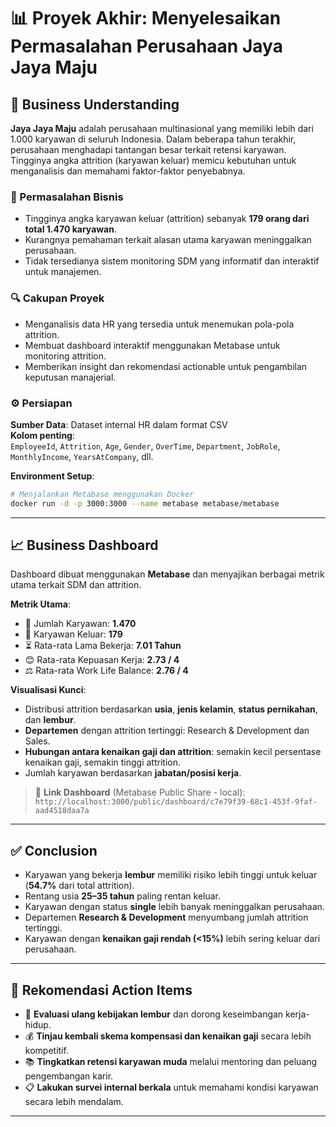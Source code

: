 
# 📊 Proyek Akhir: Menyelesaikan Permasalahan Perusahaan Jaya Jaya Maju

## 🧠 Business Understanding

**Jaya Jaya Maju** adalah perusahaan multinasional yang memiliki lebih dari 1.000 karyawan di seluruh Indonesia. Dalam beberapa tahun terakhir, perusahaan menghadapi tantangan besar terkait retensi karyawan. Tingginya angka attrition (karyawan keluar) memicu kebutuhan untuk menganalisis dan memahami faktor-faktor penyebabnya.

### 🎯 Permasalahan Bisnis

- Tingginya angka karyawan keluar (attrition) sebanyak **179 orang dari total 1.470 karyawan**.
- Kurangnya pemahaman terkait alasan utama karyawan meninggalkan perusahaan.
- Tidak tersedianya sistem monitoring SDM yang informatif dan interaktif untuk manajemen.

### 🔍 Cakupan Proyek

- Menganalisis data HR yang tersedia untuk menemukan pola-pola attrition.
- Membuat dashboard interaktif menggunakan Metabase untuk monitoring attrition.
- Memberikan insight dan rekomendasi actionable untuk pengambilan keputusan manajerial.

### ⚙️ Persiapan

**Sumber Data**: Dataset internal HR dalam format CSV  
**Kolom penting**:  
`EmployeeId`, `Attrition`, `Age`, `Gender`, `OverTime`, `Department`, `JobRole`, `MonthlyIncome`, `YearsAtCompany`, dll.

**Environment Setup**:

```bash
# Menjalankan Metabase menggunakan Docker
docker run -d -p 3000:3000 --name metabase metabase/metabase
```

---

## 📈 Business Dashboard

Dashboard dibuat menggunakan **Metabase** dan menyajikan berbagai metrik utama terkait SDM dan attrition.

**Metrik Utama**:
- 👥 Jumlah Karyawan: **1.470**
- 👋 Karyawan Keluar: **179**
- ⏳ Rata-rata Lama Bekerja: **7.01 Tahun**
- 😊 Rata-rata Kepuasan Kerja: **2.73 / 4**
- ⚖️ Rata-rata Work Life Balance: **2.76 / 4**

**Visualisasi Kunci**:
- Distribusi attrition berdasarkan **usia**, **jenis kelamin**, **status pernikahan**, dan **lembur**.
- **Departemen** dengan attrition tertinggi: Research & Development dan Sales.
- **Hubungan antara kenaikan gaji dan attrition**: semakin kecil persentase kenaikan gaji, semakin tinggi attrition.
- Jumlah karyawan berdasarkan **jabatan/posisi kerja**.

> 📎 **Link Dashboard** (Metabase Public Share - local):
> `http://localhost:3000/public/dashboard/c7e79f39-68c1-453f-9faf-aad4518daa7a`

---

## ✅ Conclusion

- Karyawan yang bekerja **lembur** memiliki risiko lebih tinggi untuk keluar (**54.7%** dari total attrition).
- Rentang usia **25–35 tahun** paling rentan keluar.
- Karyawan dengan status **single** lebih banyak meninggalkan perusahaan.
- Departemen **Research & Development** menyumbang jumlah attrition tertinggi.
- Karyawan dengan **kenaikan gaji rendah (<15%)** lebih sering keluar dari perusahaan.

---

## 🚀 Rekomendasi Action Items

- 🔁 **Evaluasi ulang kebijakan lembur** dan dorong keseimbangan kerja-hidup.
- 💰 **Tinjau kembali skema kompensasi dan kenaikan gaji** secara lebih kompetitif.
- 📚 **Tingkatkan retensi karyawan muda** melalui mentoring dan peluang pengembangan karir.
- 📋 **Lakukan survei internal berkala** untuk memahami kondisi karyawan secara lebih mendalam.

---
